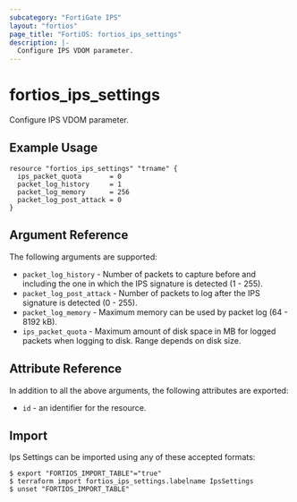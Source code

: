 ```yaml
---
subcategory: "FortiGate IPS"
layout: "fortios"
page_title: "FortiOS: fortios_ips_settings"
description: |-
  Configure IPS VDOM parameter.
---
```


# fortios_ips_settings
Configure IPS VDOM parameter.

## Example Usage

```hcl
resource "fortios_ips_settings" "trname" {
  ips_packet_quota       = 0
  packet_log_history     = 1
  packet_log_memory      = 256
  packet_log_post_attack = 0
}
```

## Argument Reference


The following arguments are supported:

* `packet_log_history` - Number of packets to capture before and including the one in which the IPS signature is detected (1 - 255).
* `packet_log_post_attack` - Number of packets to log after the IPS signature is detected (0 - 255).
* `packet_log_memory` - Maximum memory can be used by packet log (64 - 8192 kB).
* `ips_packet_quota` - Maximum amount of disk space in MB for logged packets when logging to disk. Range depends on disk size.


## Attribute Reference

In addition to all the above arguments, the following attributes are exported:
* `id` - an identifier for the resource.

## Import

Ips Settings can be imported using any of these accepted formats:
```
$ export "FORTIOS_IMPORT_TABLE"="true"
$ terraform import fortios_ips_settings.labelname IpsSettings
$ unset "FORTIOS_IMPORT_TABLE"
```
